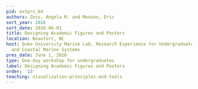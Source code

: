 ```yaml
---
pid: extprs_64
authors: Zoss, Angela M. and Monson, Eric
sort_year: 2016
sort_date: 2016-06-01
title: Designing Academic Figures and Posters
location: Beaufort, NC
host: Duke University Marine Lab, Research Experience for Undergraduates in Estuarine
  and Coastal Marine Systems
pres_date: June 1, 2016
type: One-day workshop for undergraduates
label: Designing Academic Figures and Posters
order: '13'
teaching: visualization-principles-and-tools
---
```

